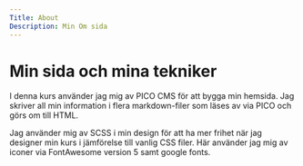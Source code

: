 ```yaml
---
Title: About
Description: Min Om sida
---
```


Min sida och mina tekniker
==================

I denna kurs använder jag mig av PICO CMS för att bygga min hemsida. Jag skriver all min information i flera markdown-filer som läses av via PICO och görs om till HTML. 

Jag använder mig av SCSS i min design för att ha mer frihet när jag designer min kurs i jämförelse till vanlig CSS filer. Här använder jag mig av iconer via FontAwesome version 5 samt google fonts. 




